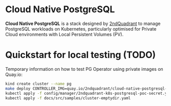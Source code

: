 # Cloud Native PostgreSQL

**Cloud Native PostgreSQL** is a stack designed by [2ndQuadrant](https://www.2ndquadrant.com) to manage PostgreSQL
workloads on Kubernetes, particularly optimised for Private Cloud environments with Local Persistent Volumes (PV).

# Quickstart for local testing (TODO)

Temporary information on how to test PG Operator using private images on Quay.io:

```bash
kind create cluster --name pg
make deploy CONTROLLER_IMG=quay.io/2ndquadrant/cloud-native-postgresql-operator:$(git symbolic-ref --short HEAD)
kubectl apply -f config/manager/2ndquadrant-k8s-postgresql-poc-secret.yaml
kubectl apply -f docs/src/samples/cluster-emptydir.yaml
```
